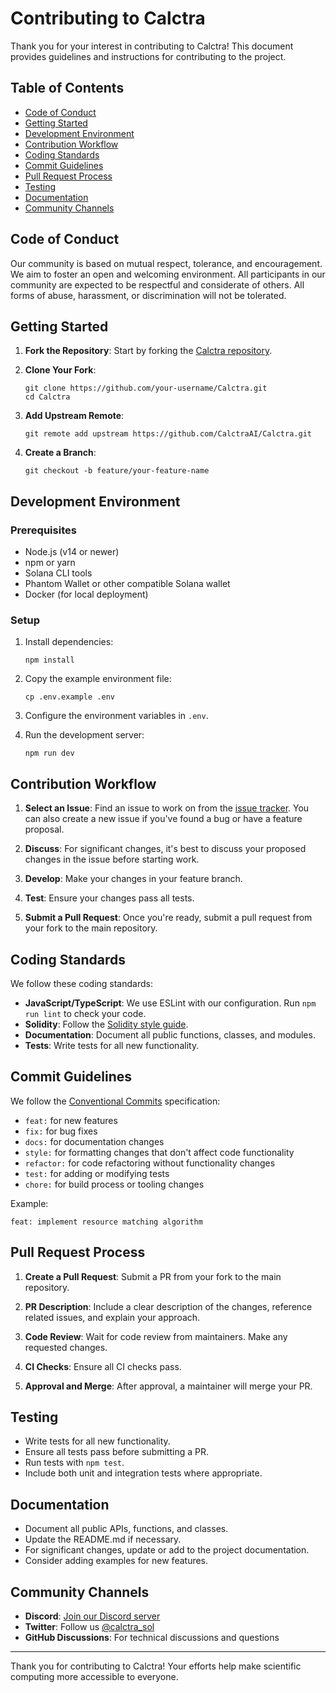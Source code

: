 # Contributing to Calctra

Thank you for your interest in contributing to Calctra! This document provides guidelines and instructions for contributing to the project.

## Table of Contents

- [Code of Conduct](#code-of-conduct)
- [Getting Started](#getting-started)
- [Development Environment](#development-environment)
- [Contribution Workflow](#contribution-workflow)
- [Coding Standards](#coding-standards)
- [Commit Guidelines](#commit-guidelines)
- [Pull Request Process](#pull-request-process)
- [Testing](#testing)
- [Documentation](#documentation)
- [Community Channels](#community-channels)

## Code of Conduct

Our community is based on mutual respect, tolerance, and encouragement. We aim to foster an open and welcoming environment. All participants in our community are expected to be respectful and considerate of others. All forms of abuse, harassment, or discrimination will not be tolerated.

## Getting Started

1. **Fork the Repository**: Start by forking the [Calctra repository](https://github.com/CalctraAI/Calctra).

2. **Clone Your Fork**: 
   ```
   git clone https://github.com/your-username/Calctra.git
   cd Calctra
   ```

3. **Add Upstream Remote**:
   ```
   git remote add upstream https://github.com/CalctraAI/Calctra.git
   ```

4. **Create a Branch**:
   ```
   git checkout -b feature/your-feature-name
   ```

## Development Environment

### Prerequisites

- Node.js (v14 or newer)
- npm or yarn
- Solana CLI tools
- Phantom Wallet or other compatible Solana wallet
- Docker (for local deployment)

### Setup

1. Install dependencies:
   ```
   npm install
   ```

2. Copy the example environment file:
   ```
   cp .env.example .env
   ```

3. Configure the environment variables in `.env`.

4. Run the development server:
   ```
   npm run dev
   ```

## Contribution Workflow

1. **Select an Issue**: Find an issue to work on from the [issue tracker](https://github.com/CalctraAI/Calctra/issues). You can also create a new issue if you've found a bug or have a feature proposal.

2. **Discuss**: For significant changes, it's best to discuss your proposed changes in the issue before starting work.

3. **Develop**: Make your changes in your feature branch.

4. **Test**: Ensure your changes pass all tests.

5. **Submit a Pull Request**: Once you're ready, submit a pull request from your fork to the main repository.

## Coding Standards

We follow these coding standards:

- **JavaScript/TypeScript**: We use ESLint with our configuration. Run `npm run lint` to check your code.
- **Solidity**: Follow the [Solidity style guide](https://docs.soliditylang.org/en/latest/style-guide.html).
- **Documentation**: Document all public functions, classes, and modules.
- **Tests**: Write tests for all new functionality.

## Commit Guidelines

We follow the [Conventional Commits](https://www.conventionalcommits.org/) specification:

- `feat:` for new features
- `fix:` for bug fixes
- `docs:` for documentation changes
- `style:` for formatting changes that don't affect code functionality
- `refactor:` for code refactoring without functionality changes
- `test:` for adding or modifying tests
- `chore:` for build process or tooling changes

Example:
```
feat: implement resource matching algorithm
```

## Pull Request Process

1. **Create a Pull Request**: Submit a PR from your fork to the main repository.

2. **PR Description**: Include a clear description of the changes, reference related issues, and explain your approach.

3. **Code Review**: Wait for code review from maintainers. Make any requested changes.

4. **CI Checks**: Ensure all CI checks pass.

5. **Approval and Merge**: After approval, a maintainer will merge your PR.

## Testing

- Write tests for all new functionality.
- Ensure all tests pass before submitting a PR.
- Run tests with `npm test`.
- Include both unit and integration tests where appropriate.

## Documentation

- Document all public APIs, functions, and classes.
- Update the README.md if necessary.
- For significant changes, update or add to the project documentation.
- Consider adding examples for new features.

## Community Channels

- **Discord**: [Join our Discord server](https://discord.gg/calctra)
- **Twitter**: Follow us [@calctra_sol](https://x.com/calctra_sol)
- **GitHub Discussions**: For technical discussions and questions

---

Thank you for contributing to Calctra! Your efforts help make scientific computing more accessible to everyone. 